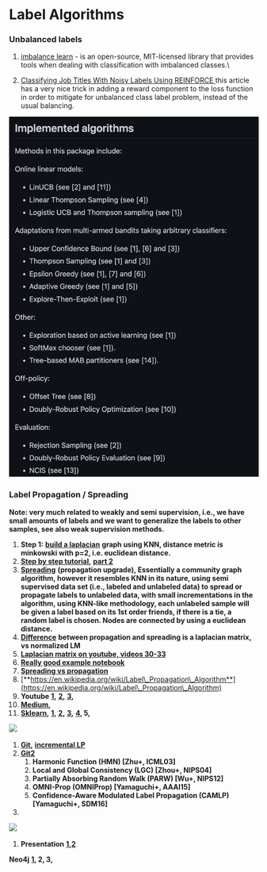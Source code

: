 # Label Algorithms

### Unbalanced labels

1. [imbalance learn](https://imbalanced-learn.org/stable/auto\_examples/over-sampling/plot\_comparison\_over\_sampling.html#sphx-glr-auto-examples-over-sampling-plot-comparison-over-sampling-py) - is an open-source, MIT-licensed library that provides tools when dealing with classification with imbalanced classes.\

2. [Classifying Job Titles With Noisy Labels Using REINFORCE ](https://medium.com/@ziprecruiter.engineering/classifying-job-titles-with-noisy-labels-using-reinforce-ce1a4bde05e2)this article has a very nice trick in adding a reward component to the loss function in order to mitigate for unbalanced class label problem, instead of the usual balancing.

![Imbalance Learn comparison](<.gitbook/assets/image (2).png>)

### **Label Propagation / Spreading**

**Note: very much related to weakly and semi supervision, i.e., we have small amounts of labels and we want to generalize the labels to other samples, see also weak supervision methods.**

1. **Step 1:** [**build a laplacian**](https://en.wikipedia.org/wiki/Laplacian\_matrix) **graph using KNN, distance metric is minkowski with p=2, i.e. euclidean distance.**
2. [**Step by step tutorial**](https://medium.com/@graphml/introduction-to-label-propagation-with-networkx-part-1-abcbe954a2e8)**,** [**part 2**](https://medium.com/@graphml/introduction-to-label-propagation-with-networkx-part-2-cd041fa44e1)
3. [**Spreading**](https://scikit-learn.org/stable/modules/generated/sklearn.semi\_supervised.LabelSpreading.html) **(propagation upgrade), Essentially a community graph algorithm, however it resembles KNN in its nature, using semi supervised data set (i.e., labeled and unlabeled data) to spread or propagate labels to unlabeled data, with small incrementations in the algorithm, using KNN-like methodology, each unlabeled sample will be given a label based on its 1st order friends, if there is a tie, a random label is chosen. Nodes are connected by using a euclidean distance.**
4. [**Difference**](https://www.researchgate.net/post/What\_is\_the\_difference\_between\_Label\_propagation\_and\_Label\_spreading\_in\_semi-supervised\_learning\_context) **between propagation and spreading is a laplacian matrix, vs normalized LM**
5. [**Laplacian matrix on youtube, videos 30-33**](https://www.youtube.com/watch?v=siCPjpUtE0A\&list=PLLssT5z\_DsK9JDLcT8T62VtzwyW9LNepV\&index=33)
6. [**Really good example notebook**](https://github.com/DavidBrear/sklearn-cookbook/blob/master/Chapter%204/4.1.1%20Label%20Propagation%20with%20Semi-Supervised%20Learning.ipynb)
7. [**Spreading vs propagation**](https://www.researchgate.net/post/What\_is\_the\_difference\_between\_Label\_propagation\_and\_Label\_spreading\_in\_semi-supervised\_learning\_context)
8. [**https://en.wikipedia.org/wiki/Label\_Propagation\_Algorithm**](https://en.wikipedia.org/wiki/Label\_Propagation\_Algorithm)
9. **Youtube** [**1**](https://www.youtube.com/watch?v=UWf8hxeehOg)**,** [**2**](https://www.youtube.com/watch?v=hmashUPJwSQ)**,** [**3**](https://www.youtube.com/watch?v=F4f247IyOTs)**,**
10. [**Medium**](https://medium.com/@graphml/introduction-to-label-propagation-with-networkx-part-1-abcbe954a2e8)**,**
11. [**Sklearn**](https://scikit-learn.org/stable/modules/label\_propagation.html)**,** [**1**](https://scikit-learn.org/stable/modules/generated/sklearn.semi\_supervised.LabelPropagation.html)**,** [**2**](https://scikit-learn.org/stable/modules/generated/sklearn.semi\_supervised.LabelPropagation.html)**,** [**3**](https://scikit-learn.org/stable/auto\_examples/semi\_supervised/plot\_label\_propagation\_digits.html)**,** [**4**](https://plot.ly/scikit-learn/plot-label-propagation-structure/)**, 5,**

![](https://lh3.googleusercontent.com/RvKaNtYZDEWL0GUPmS-z4SlFVQvjBMV2Y1rSIwhncDXEMYeSxOsQ2CgEdAIcY5zM0d\_ECzRpmaMJ887wktGP-oS408o-Uwt9d3ECUzELSP6anOh0WoWGruUvy02cQTMTMfPv7hMC)

1. [**Git**](https://github.com/benedekrozemberczki/LabelPropagation)**,** [**incremental LP**](https://github.com/johny-c/incremental-label-propagation)
2. [**Git2**](https://github.com/yamaguchiyuto/label\_propagation/)
   1. **Harmonic Function (HMN) \[Zhu+, ICML03]**
   2. **Local and Global Consistency (LGC) \[Zhou+, NIPS04]**
   3. **Partially Absorbing Random Walk (PARW) \[Wu+, NIPS12]**
   4. **OMNI-Prop (OMNIProp) \[Yamaguchi+, AAAI15]**
   5. **Confidence-Aware Modulated Label Propagation (CAMLP) \[Yamaguchi+, SDM16]**
3.

![](https://lh6.googleusercontent.com/O7nhJu4DU47zpTRkJy53CloKGW6Msk7jZIhMdsI3VePsRgzJji3XCG0Nmlpv4F3rBmb4eS-fTRMUyuTfwaHE9k687ScSFYQmadOkIKRNaRMBvW-PiRs1vGeINYTV8uYZ3tjmcdRk)

1. **Presentation** [**1**](http://www.leonidzhukov.net/hse/2015/networks/lectures/lecture17.pdf)**,**[**2** ](https://www.slideshare.net/dav009/label-propagation-semisupervised-learning-with-applications-to-nlp)

**Neo4j** [**1**](https://dzone.com/articles/graph-algorithms-in-neo4j-label-propagation)**, 2, 3,**
